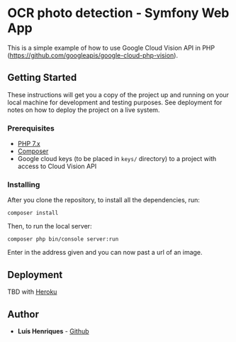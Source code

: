 # OCR photo detection - Symfony Web App

This is a simple example of how to use Google Cloud Vision API in PHP (https://github.com/googleapis/google-cloud-php-vision).

## Getting Started

These instructions will get you a copy of the project up and running on your local machine for development and testing purposes. See deployment for notes on how to deploy the project on a live system.

### Prerequisites

* [PHP 7.x](https://tecadmin.net/install-php-macos/)
* [Composer](https://getcomposer.org/)
* Google cloud keys (to be placed in ``keys/`` directory) to a project with access to Cloud Vision API

### Installing

After you clone the repository, to install all the dependencies, run:

```
composer install
```

Then, to run the local server:

```
composer php bin/console server:run
```

Enter in the address given and you can now past a url of an image.

## Deployment

TBD with [Heroku](https://www.heroku.com)

## Author

* **Luís Henriques** - [Github](https://github.com/Santos-Luis)

